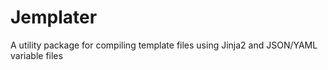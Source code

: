 # Jemplater

A utility package for compiling template files using Jinja2 and JSON/YAML variable files